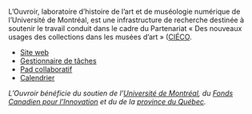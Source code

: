 L’Ouvroir, laboratoire d’histoire de l’art et de muséologie numérique de l’Université de Montréal, est une infrastructure de recherche destinée à soutenir le travail conduit dans le cadre du Partenariat « Des nouveaux usages des collections dans les musées d’art » ([CIÉCO](https://www.cieco.co).

- [Site web](http://ouvroir.github.io)
- [Gestionnaire de tâches](https://github.com/orgs/ouvroir/projects/1)
- [Pad collaboratif](https://demo.hedgedoc.org/vMcWp0nwRe-XJGhdmpeC8w#)
- [Calendrier](https://github.com/ouvroir/labouvroir/blob/main/calendrier.md)

_L’Ouvroir bénéficie du soutien de l’[Université de Montréal](https://www.umontreal.ca), du [Fonds Canadien pour l’Innovation](https://www.innovation.ca) et du de la [province du Québec](https://www.quebec.ca)._
